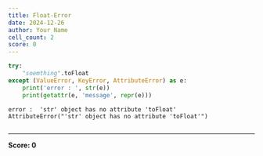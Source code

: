 ```yaml
---
title: Float-Error
date: 2024-12-26
author: Your Name
cell_count: 2
score: 0
---
```


```python
try:
    "soemthing".toFloat
except (ValueError, KeyError, AttributeError) as e:
    print('error : ', str(e))
    print(getattr(e, 'message', repr(e)))
```

    error :  'str' object has no attribute 'toFloat'
    AttributeError("'str' object has no attribute 'toFloat'")



```python

```


---
**Score: 0**